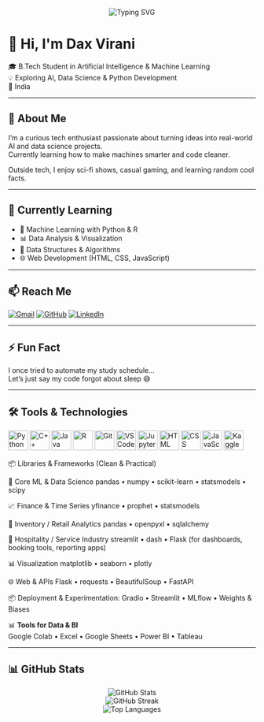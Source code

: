 <!-- Typing Animation -->
<p align="center">
  <img src="https://readme-typing-svg.demolab.com?font=Fira+Code&pause=1000&center=true&width=435&lines=Hi%2C+I'm+Dax+Virani!;AI+%26+ML+Student;Python+%7C+Data+Science+%7C+Tech+Explorer;Always+Learning+Something+New" alt="Typing SVG" />
</p>

# 👋 Hi, I'm Dax Virani

🎓 B.Tech Student in Artificial Intelligence & Machine Learning  
💡 Exploring AI, Data Science & Python Development  
📍 India  

---

## 🚀 About Me

I’m a curious tech enthusiast passionate about turning ideas into real-world AI and data science projects.  
Currently learning how to make machines smarter and code cleaner.  

Outside tech, I enjoy sci-fi shows, casual gaming, and learning random cool facts.

---

## 🌱 Currently Learning

- 🤖 Machine Learning with Python & R  
- 📊 Data Analysis & Visualization  
- 🧠 Data Structures & Algorithms  
- 🌐 Web Development (HTML, CSS, JavaScript)  

---

## 📫 Reach Me

[![Gmail](https://img.shields.io/badge/-Gmail-D14836?style=flat&logo=gmail&logoColor=white)](mailto:daxvirani03@gmail.com)
[![GitHub](https://img.shields.io/badge/-GitHub-181717?style=flat&logo=github&logoColor=white)](https://github.com/DaxVirani03)
[![LinkedIn](https://img.shields.io/badge/-LinkedIn-0A66C2?style=flat&logo=linkedin&logoColor=white)](https://www.linkedin.com/in/dax-virani-6b89a028a)

---

## ⚡ Fun Fact

I once tried to automate my study schedule...  
Let’s just say my code forgot about sleep 😅

---

## 🛠️ Tools & Technologies

<p align="left">
  <img src="https://cdn.jsdelivr.net/gh/devicons/devicon/icons/python/python-original.svg" alt="Python" width="40" />
  <img src="https://cdn.jsdelivr.net/gh/devicons/devicon/icons/cplusplus/cplusplus-original.svg" alt="C++" width="40" />
  <img src="https://cdn.jsdelivr.net/gh/devicons/devicon/icons/java/java-original.svg" alt="Java" width="40" />
  <img src="https://cdn.jsdelivr.net/gh/devicons/devicon/icons/r/r-original.svg" alt="R" width="40" />
  <img src="https://cdn.jsdelivr.net/gh/devicons/devicon/icons/git/git-original.svg" alt="Git" width="40" />
  <img src="https://cdn.jsdelivr.net/gh/devicons/devicon/icons/vscode/vscode-original.svg" alt="VS Code" width="40" />
  <img src="https://cdn.jsdelivr.net/gh/devicons/devicon/icons/jupyter/jupyter-original.svg" alt="Jupyter" width="40" />
  <img src="https://cdn.jsdelivr.net/gh/devicons/devicon/icons/html5/html5-original.svg" alt="HTML" width="40" />
  <img src="https://cdn.jsdelivr.net/gh/devicons/devicon/icons/css3/css3-original.svg" alt="CSS" width="40" />
  <img src="https://cdn.jsdelivr.net/gh/devicons/devicon/icons/javascript/javascript-original.svg" alt="JavaScript" width="40" />
  <img src="https://cdn.jsdelivr.net/gh/devicons/devicon/icons/kaggle/kaggle-original.svg" alt="Kaggle" width="40" />
</p>

📦 Libraries & Frameworks (Clean & Practical)

🧠 Core ML & Data Science
pandas • numpy • scikit-learn • statsmodels • scipy 

📈 Finance & Time Series
yfinance • prophet • statsmodels

🏪 Inventory / Retail Analytics
pandas • openpyxl • sqlalchemy

🏥 Hospitality / Service Industry
streamlit • dash • Flask
(for dashboards, booking tools, reporting apps)

📊 Visualization
matplotlib • seaborn • plotly

🌐 Web & APIs
Flask • requests • BeautifulSoup • FastAPI 

📦 Deployment & Experimentation:
Gradio • Streamlit • MLflow •  Weights & Biases

📊 **Tools for Data & BI**  
Google Colab • Excel • Google Sheets • Power BI • Tableau

---

## 📊 GitHub Stats

<p align="center">
  <img src="https://github-readme-stats.vercel.app/api?username=DaxVirani03&show_icons=true&theme=tokyonight" alt="GitHub Stats" />
  <br />
  <img src="https://github-readme-streak-stats.herokuapp.com/?user=DaxVirani03&theme=tokyonight" alt="GitHub Streak" />
  <br />
  <img src="https://github-readme-stats.vercel.app/api/top-langs/?username=DaxVirani03&layout=compact&theme=tokyonight" alt="Top Languages" />
</p>




